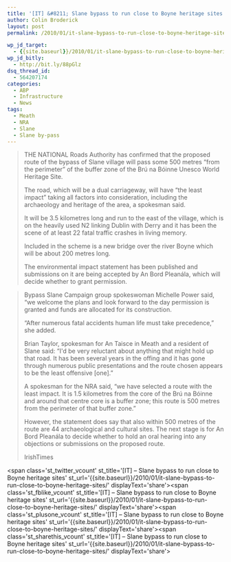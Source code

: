 ```yaml
---
title: '[IT] &#8211; Slane bypass to run close to Boyne heritage sites'
author: Colin Broderick
layout: post
permalink: /2010/01/it-slane-bypass-to-run-close-to-boyne-heritage-sites/

wp_jd_target:
  - {{site.baseurl}}/2010/01/it-slane-bypass-to-run-close-to-boyne-heritage-sites/
wp_jd_bitly:
  - http://bit.ly/88pGlz
dsq_thread_id:
  - 564207174
categories:
  - ABP
  - Infrastructure
  - News
tags:
  - Meath
  - NRA
  - Slane
  - Slane by-pass
---
```

> THE NATIONAL Roads Authority has confirmed that the proposed route of the bypass of Slane village will pass some 500 metres “from the perimeter” of the buffer zone of the Brú na Bóinne Unesco World Heritage Site.
> 
> The road, which will be a dual carriageway, will have “the least impact” taking all factors into consideration, including the archaeology and heritage of the area, a spokesman said.
> 
> It will be 3.5 kilometres long and run to the east of the village, which is on the heavily used N2 linking Dublin with Derry and it has been the scene of at least 22 fatal traffic crashes in living memory.
> 
> Included in the scheme is a new bridge over the river Boyne which will be about 200 metres long.
> 
> The environmental impact statement has been published and submissions on it are being accepted by An Bord Pleanála, which will decide whether to grant permission.

<!--more-->

> Bypass Slane Campaign group spokeswoman Michelle Power said, “we welcome the plans and look forward to the day permission is granted and funds are allocated for its construction.
> 
> “After numerous fatal accidents human life must take precedence,” she added.
> 
> Brian Taylor, spokesman for An Taisce in Meath and a resident of Slane said: “I'd be very reluctant about anything that might hold up that road. It has been several years in the offing and it has gone through numerous public presentations and the route chosen appears to be the least offensive [one].”
> 
> A spokesman for the NRA said, “we have selected a route with the least impact. It is 1.5 kilometres from the core of the Brú na Bóinne and around that centre core is a buffer zone; this route is 500 metres from the perimeter of that buffer zone.”
> 
> However, the statement does say that also within 500 metres of the route are 44 archaeological and cultural sites. The next stage is for An Bord Pleanála to decide whether to hold an oral hearing into any objections or submissions on the proposed route.
> 
> IrishTimes

<span class='st\_twitter\_vcount' st\_title='[IT] &#8211; Slane bypass to run close to Boyne heritage sites' st\_url='{{site.baseurl}}/2010/01/it-slane-bypass-to-run-close-to-boyne-heritage-sites/' displayText='share'></span><span class='st\_fblike\_vcount' st\_title='[IT] &#8211; Slane bypass to run close to Boyne heritage sites' st\_url='{{site.baseurl}}/2010/01/it-slane-bypass-to-run-close-to-boyne-heritage-sites/' displayText='share'></span><span class='st\_plusone\_vcount' st\_title='[IT] &#8211; Slane bypass to run close to Boyne heritage sites' st\_url='{{site.baseurl}}/2010/01/it-slane-bypass-to-run-close-to-boyne-heritage-sites/' displayText='share'></span><span class='st\_sharethis\_vcount' st\_title='[IT] &#8211; Slane bypass to run close to Boyne heritage sites' st\_url='{{site.baseurl}}/2010/01/it-slane-bypass-to-run-close-to-boyne-heritage-sites/' displayText='share'></span>